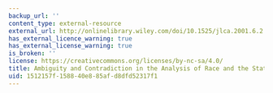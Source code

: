 ```yaml
---
backup_url: ''
content_type: external-resource
external_url: http://onlinelibrary.wiley.com/doi/10.1525/jlca.2001.6.2.252/abstract
has_external_licence_warning: true
has_external_license_warning: true
is_broken: ''
license: https://creativecommons.org/licenses/by-nc-sa/4.0/
title: Ambiguity and Contradiction in the Analysis of Race and the State
uid: 1512157f-1588-40e8-85af-d8dfd52317f1
---
```


